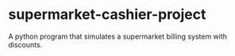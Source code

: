# supermarket-cashier-project
A python program that simulates a supermarket billing system with discounts.
